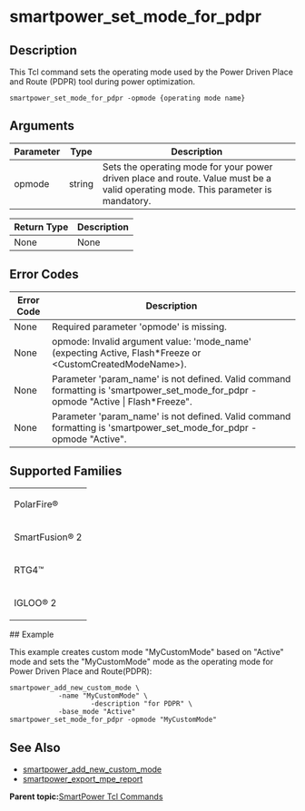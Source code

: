 # smartpower\_set\_mode\_for\_pdpr

## Description

This Tcl command sets the operating mode used by the Power Driven Place and Route \(PDPR\) tool during power optimization.

```
smartpower_set_mode_for_pdpr -opmode {operating mode name}
```

## Arguments

|Parameter|Type|Description|
|---------|----|-----------|
|opmode|string|Sets the operating mode for your power driven place and route. Value must be a valid operating mode. This parameter is mandatory.|

|Return Type|Description|
|-----------|-----------|
|None|None|

## Error Codes

|Error Code|Description|
|----------|-----------|
|None|Required parameter 'opmode' is missing.|
|None|opmode: Invalid argument value: 'mode\_name' \(expecting Active, Flash\*Freeze or &lt;CustomCreatedModeName&gt;\).|
|None|Parameter 'param\_name' is not defined. Valid command formatting is 'smartpower\_set\_mode\_for\_pdpr -opmode "Active \| Flash\*Freeze".|
|None|Parameter 'param\_name' is not defined. Valid command formatting is 'smartpower\_set\_mode\_for\_pdpr -opmode "Active".|

## Supported Families

<table id="GUID-DE70119B-EE3C-4C9B-9275-5045CD96EFD1"><tbody><tr><td>

PolarFire®

</td></tr><tr><td>

SmartFusion® 2

</td></tr><tr><td>

RTG4™

</td></tr><tr><td>

IGLOO® 2

</td></tr></tbody>
</table>## Example

This example creates custom mode "MyCustomMode" based on "Active" mode and sets the "MyCustomMode" mode as the operating mode for Power Driven Place and Route\(PDPR\):

```
smartpower_add_new_custom_mode \
		    -name "MyCustomMode" \
                    -description "for PDPR" \
		    -base_mode "Active" 
smartpower_set_mode_for_pdpr -opmode "MyCustomMode"
```

## See Also

-   [smartpower\_add\_new\_custom\_mode](GUID-068B37BE-C31D-4129-9013-0541211EBC2E.md)
-   [smartpower\_export\_mpe\_report](GUID-43495CB9-F29E-46EC-8FAC-6570D1E478F2.md)

**Parent topic:**[SmartPower Tcl Commands](GUID-33C45F08-A467-4461-B5EF-8D86325E235A.md)

